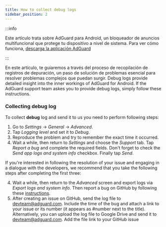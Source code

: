 ```yaml
---
title: How to collect debug logs
sidebar_position: 2
---
```


:::info

Este artículo trata sobre AdGuard para Android, un bloqueador de anuncios multifuncional que protege tu dispositivo a nivel de sistema. Para ver cómo funciona, [descarga la aplicación AdGuard](https://adguard.com/download.html?auto=true)

:::

En este artículo, te guiaremos a través del proceso de recopilación de registros de depuración, un paso de solución de problemas esencial para resolver problemas complejos que puedan surgir. Debug logs provide detailed insight into the inner workings of AdGuard for Android. If the AdGuard support team askes you to provide debug logs, simply follow these instructions.

### Collecting debug log

To collect **debug** log and send it to us you need to perform following steps:

1. Go to *Settings* → *General* → *Advanced*.
2. Tap *Logging level* and set it to *Debug*.
3. Reproduce the problem and try to remember the exact time it occurred.
4. Wait a while, then return to *Settings* and choose the *Support* tab. Tap *Report a bug* and complete the required fields. Don't forget to check the *Send app logs and system info* checkbox. Finally tap *Send*.

If you're interested in following the resolution of your issue and engaging in a dialogue with the developers, we recommend that you take the following steps after completing the first three:

4. Wait a while, then return to the *Advanced* screen and export logs via *Export logs and system info*. Then report a bug on GitHub by following these [instructions](/guides/report-bugs.md).
5. After creating an issue on GitHub, send the log file to devteam@adguard.com. Include the time of the bug and attach a link to your issue or its number (it appears as #number next to the title). Alternatively, you can upload the log file to Google Drive and send it to devteam@adguard.com. Add the file link to your GitHub issue



